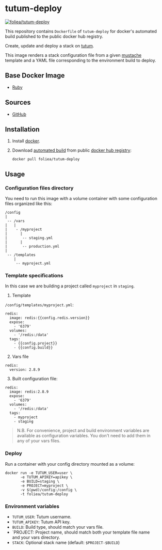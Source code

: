 # tutum-deploy
[![foliea/tutum-deploy](http://dockeri.co/image/foliea/tutum-deploy)](https://registry.hub.docker.com/u/foliea/tutum-deploy/)

This repository contains `Dockerfile` of `tutum-deploy` for docker's automated build
published to the public docker hub registry.

Create, update and deploy a stack on [tutum](https://www.tutum.co/).

This image renders a stack configuration file from a given
[mustache](https://mustache.github.io/) template and a YAML file corresponding
to the environment build to deploy.

## Base Docker Image

* [Ruby](https://registry.hub.docker.com/u/library/ruby/)

## Sources

* [GitHub](https://github.com/foliea/tutum-deploy)

## Installation

1. Install [docker](http://www.docker.com).

2. Download [automated build](https://registry.hub.docker.com/u/foliea/tutum-deploy)
from public [docker hub registry](https://registry.hub.docker.com/):

    `docker pull foliea/tutum-deploy`

## Usage

### Configuration files directory

You need to run this image with a volume container with some configuration files
organized like this:

```
/config
|
 -- /vars
|   |
|    - /myproject
|      |
|       -- staging.yml
|      |
|       -- production.yml
|
 -- /templates
    |
     -- myproject.yml
```

### Template specifications

In this case we are building a project called `myproject` in `staging`.

1. Template

`/config/templates/myproject.yml`:

```
redis:
  image: redis:{{config.redis.version}}
  expose:
    - '6379'
  volumes:
    - '/redis:/data'
  tags:
    - {{config.project}}
    - {{config.build}}
```

2. Vars file

```
redis:
  version: 2.8.9
```

3. Built configuration file:

```
redis:
  image: redis:2.8.9
  expose:
    - '6379'
  volumes:
    - '/redis:/data'
  tags:
    - myproject
    - staging
```

> N.B. For convenience, project and build environment variables are
available as configuration variables. You don't need to add them in
any of your vars files.

### Deploy

Run a container with your config directory mounted as a volume:

    docker run -e TUTUM_USER=user \
           -e TUTUM_APIKEY=apikey \
           -e BUILD=staging \
           -e PROJECT=myproject \
           -v $(pwd)/config:/config \
           -t foliea/tutum-deploy

### Environment variables

* `TUTUM_USER`: Tutum username.
* `TUTUM_APIKEY`: Tutum API key.
* `BUILD`: Build type, should match your vars file.
* `PROJECT: Project name, should match both your template file name and
your vars directory.
* `STACK`: Optional stack name (default: `$PROJECT-$BUILD`)
